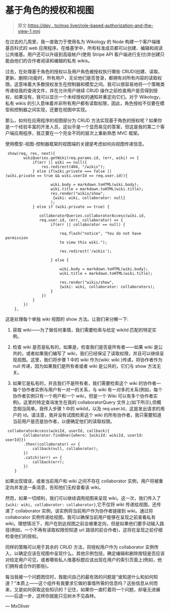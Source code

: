 # 基于角色的授权和视图

> 原文:[https://dev . to/mxo liver/role-based-authorization-and-the-view-1 mnj](https://dev.to/mxoliver/role-based-authorization-and-the-view-1mnj)

在过去的几周里，我一直致力于使用名为 Wikology 的 Node 构建一个客户端维基百科式的 web 应用程序。在维基学中，所有标准成员都可以创建、编辑和阅读公共维基。用户还可以升级到高级帐户(使用 Stripe API 客户端进行支付)并创建只能由他们的合作者阅读和编辑的私有 wikis。

过去，在处理基于角色的授权以及用户角色被授权执行哪些 CRUD(创建、读取、更新、删除)功能时，所有用户，无论他们是否登录，都拥有对所有内容的读取权限。这意味着大多数授权发生在控制器和模型之间。我可以很容易地将一个策略类传递给我的查询文件，并在允许用户继续 CRUD 操作之前检查用户是否得到授权，如果没有，我可以显示一个未经授权的通知并重定向它们。对于 Wikology，私有 wikis 的引入意味着并非所有用户都有读取权限，因此，角色授权不仅要在模型和控制器之间实现，还要在视图中实现。

那么，如何在应用程序的视图部分为 CRUD 方法实现基于角色的授权呢？如果你是一个经验丰富的开发人员，这似乎是一个显而易见的答案，但这是我的第二个客户端应用程序，我正要在一个完全不同的层次上重新熟悉 MVC 框架。

使用模型-视图-控制器框架的视图端的关键是考虑如何向视图传递信息。

```
 show(req, res, next){
        wikiQueries.getWiki(req.params.id, (err, wiki) => {
            if(err || wiki == null){
                res.redirect(404, "/wikis");
            } else if(wiki.private === false || 
(wiki.private == true && wiki.userId == req.user.id)){

                    wiki.body = markdown.toHTML(wiki.body);
                    wiki.title = markdown.toHTML(wiki.title);
                    res.render("wikis/show", 
                     {wiki: wiki, collaborator: null}
                    );
            } else if (wiki.private == true) {

               collaboratorQueries.collaboratorAccess(wiki.id,
               req.user.id, (err, collaborator) => {
                    if(err || collaborator == null) {

                        req.flash("notice", "You do not have permission
                        to view this wiki.");

                        res.redirect('/wikis');

                    } else {

                        wiki.body = markdown.toHTML(wiki.body);
                        wiki.title = markdown.toHTML(wiki.title);

                        res.render("wikis/show", 
                        {wiki: wiki, collaborator: collaborators);
                    }
                })  
            }
        })
    }, 
```

这是处理每个单独 wiki 视图的 show 方法。让我们来分解一下:

1.  获取 wiki——为了做任何事情，我们需要检索与给定 wikiId 匹配的特定实例。

2.  检查 wiki 是否是私有的，如果是，检查我们是否是所有者——如果 wiki 是公共的，或者如果我们编写了 wiki，我们已经保证了读取权限，并且可以继续呈现视图。这里，我们将步骤 1 中的 wiki 作为{wiki: wiki }传递，将协作者作为 null 传递，因为如果我们是所有者或者 wiki 是公共的，它们与 show 方法无关。

3.  如果它是私有的，并且我们不是所有者，我们需要检索这个 wiki 的协作者—每个协作者实例与用户有一对一的关系，与 wiki 有一对多的关系(例如，每个协作者实例只有一个用户和一个 wiki，但是一个 Wiki 可以有多个协作者实例)。这里的特定查询发生在我的 collaboratorQuery 文件上(如下所示),但概念相当简单。我传入步骤 1 中的 wikiId，以及 req.user.Id，这是发出请求的用户的 id。请注意，我并没有试图检索这个 wiki 的所有协作者，我只需要知道当前用户是否是协作者，以便确定他们的读取权限。

```
 collaboratorAccess(wikiId, userId, callback){
        Collaborator.findOne({where: {wikiId: wikiId, userId: userId}})
        .then((collaborator) => {
            callback(null, collaborator);
        })
        .catch((err) => {
            callback(err);
        })
    } 
```

如果出现错误，或者当前用户和 wiki 之间不存在 collaborator 实例，用户将被重定向并发送一条消息，告知他们无权查看该 wiki。

然而，如果一切顺利，我们可以继续调用视图来呈现 wiki。这一次，我们传入了`{wiki: wiki, collaborator: collaborator}`,它不仅将 wiki 传递给视图，还传递了 collaborator 实例，该实例将当前用户作为协作者链接到 wiki。通过将 collaborator 实例传递给视图，我可以确保当前用户能够在呈现之前查看私有 wiki。理想情况下，用户在到达视图之前会被重定向，但是如果他们要手动输入路径(例如，一个不再有读取权限但知道 url 路径的前合作者)，这将在呈现之前仔细检查他们的授权。

同样的策略可以用于其余的 CRUD 方法，将授权用户作为 collaborator 实例传入，以确定应该在视图中呈现什么。其他示例包括，确定编辑和删除按钮是否应该对给定用户可见，或者哪些私人维基标题应该出现在用户的索引页面上(例如，他们拥有或合作的那些)。

每当我被一个问题困住时，我能问自己的最有效的问题是“谁知道什么和如何知道？”本质上——这个组件有我要求它做的事情所需的信息吗？这些信息从何而来，又是如何获取这些知识的？记住，如果你一直盯着同一个问题，却毫无进展——后退一步，这样你就能只见树木不见森林。

— MxOliver